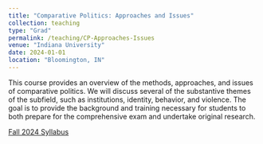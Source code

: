 ```yaml
---
title: "Comparative Politics: Approaches and Issues"
collection: teaching
type: "Grad"
permalink: /teaching/CP-Approaches-Issues
venue: "Indiana University"
date: 2024-01-01
location: "Bloomington, IN"
---
```


This course provides an overview of the methods, approaches, and issues of comparative politics. We will discuss several of the substantive themes of the subfield, such as institutions, identity, behavior, and violence. The goal is to provide the background and training necessary for students to both prepare for the comprehensive exam and undertake original research. 


[Fall 2024 Syllabus](http://jasonyuyanwu.github.io/files/CP-Approaches-Issues-Syllabus-2024.pdf)
